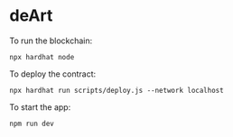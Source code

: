 # deArt

To run the blockchain:
```shell
npx hardhat node
```

To deploy the contract:
```shell
npx hardhat run scripts/deploy.js --network localhost
```

To start the app:
```shell
npm run dev
```